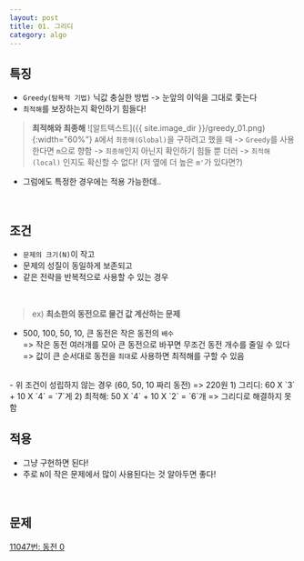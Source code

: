 ```yaml
---
layout: post
title: 01. 그리디
category: algo
---
```


## 특징
- `Greedy(탐욕적 기법)` 닉값 충실한 방법 -> 눈앞의 이익을 그대로 좇는다
- `최적해`를 보장하는지 확인하기 힘들다!
> **최적해와 최종해**
![알트텍스트]({{ site.image_dir }}/greedy_01.png){:width="60%"}
`A`에서 `최종해(Global)`을 구하려고 했을 때
-> `Greedy`를 사용한다면 `m`으로 향함
-> `최종해`인지 아닌지 확인하기 힘들 뿐 더러
-> `최적해(local)` 인지도 확신할 수 없다! (저 옆에 더 높은 `m'`가 있다면?)
- 그럼에도 특정한 경우에는 적용 가능한데..

<br>

## 조건
- `문제의 크기(N)`이 작고
- 문제의 성질이 동일하게 보존되고
- 같은 전략을 반복적으로 사용할 수 있는 경우

<br>

> ex) **최소한의 동전으로 물건 값 계산하는 문제**
- 500, 100, 50, 10, 큰 동전은 작은 동전의 `배수`   
=> 작은 동전 여러개를 모아 큰 동전으로 바꾸면 무조건 동전 개수를 줄일 수 있다   
=> 값이 큰 순서대로 동전을 `최대`로 사용하면 최적해를 구할 수 있음   
<br>
- 위 조건이 성립하지 않는 경우 (60, 50, 10 짜리 동전)   
=> 220원   
1) 그리디: 60 X `3` + 10 X `4` = `7`게   
2) 최적해: 50 X `4` + 10 X `2` = `6`개   
=> 그리디로 해결하지 못함

<br>

## 적용
- 그냥 구현하면 된다!
- 주로 `N`이 작은 문제에서 많이 사용된다는 것 알아두면 좋다!

<br>

## 문제

[11047번: 동전 0](/ps/11047.html)

